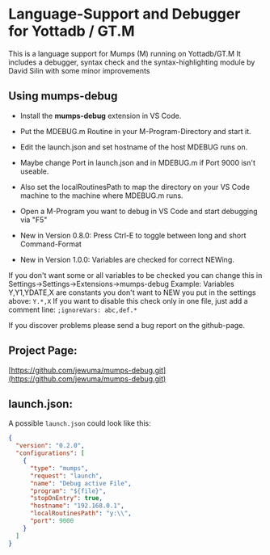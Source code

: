 # Language-Support and Debugger for Yottadb / GT.M

This is a language support for Mumps (M) running on Yottadb/GT.M
It includes a debugger, syntax check and the syntax-highlighting module by David Silin with some minor improvements

## Using mumps-debug

* Install the **mumps-debug** extension in VS Code.
* Put the MDEBUG.m Routine in your M-Program-Directory and start it.
* Edit the launch.json and set hostname of the host MDEBUG runs on.
* Maybe change Port in launch.json and in MDEBUG.m if Port 9000 isn't useable.

* Also set the localRoutinesPath to map the directory on your VS Code machine to the machine where MDEBUG.m runs.

* Open a M-Program you want to debug in VS Code and start debugging via "F5"
* New in Version 0.8.0: Press Ctrl-E to toggle between long and short Command-Format
* New in Version 1.0.0: Variables are checked for correct NEWing.

If you don't want some or all variables to be checked you can change this in Settings->Settings->Extensions->mumps-debug
Example: Variables Y,Y1,YDATE,X are constants you don't want to NEW
you put in the settings above: ``Y.*,X``
If you want to disable this check only in one file, just add a comment line: ``;ignoreVars: abc,def.*``

If you discover problems please send a bug report on the github-page.

## Project Page:

[https://github.com/jewuma/mumps-debug.git](https://github.com/jewuma/mumps-debug.git)

## launch.json:

A possible `launch.json` could look like this:

```json
{
  "version": "0.2.0",
  "configurations": [
    {
      "type": "mumps",
      "request": "launch",
      "name": "Debug active File",
      "program": "${file}",
      "stopOnEntry": true,
      "hostname": "192.168.0.1",
      "localRoutinesPath": "y:\\",
      "port": 9000
    }
  ]
}
